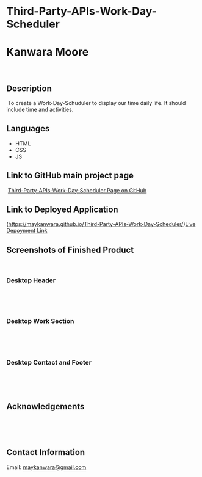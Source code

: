 # Third-Party-APIs-Work-Day-Scheduler

# Kanwara Moore
​
## Description
​
To create a Work-Day-Schuduler to display our time daily life. It should include time and activities. 
​
## Languages
- HTML
- CSS
- JS
​
## Link to GitHub main project page
​
[Third-Party-APIs-Work-Day-Scheduler Page on GitHub](https://github.com/Maykanwara/Third-Party-APIs-Work-Day-Scheduler)
​
## Link to Deployed Application
(https://maykanwara.github.io/Third-Party-APIs-Work-Day-Scheduler/)
​
[Live Depoyment Link]()
​
## Screenshots of Finished Product
​
### Desktop Header
​

​
### Desktop Work Section
​

​
### Desktop Contact and Footer
​

​
## Acknowledgements
​

​
## Contact Information
​Email: maykanwara@gmail.com